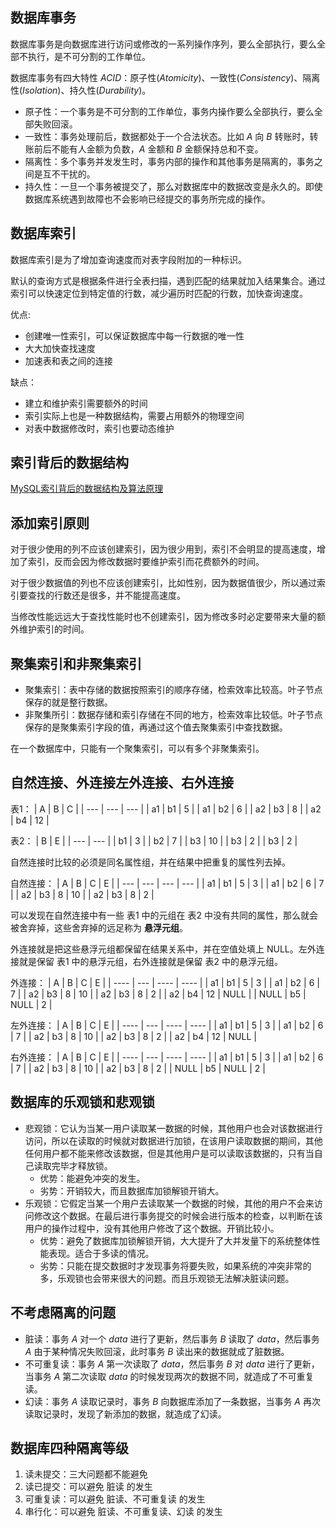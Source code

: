 ## 数据库事务
数据库事务是向数据库进行访问或修改的一系列操作序列，要么全部执行，要么全部不执行，是不可分割的工作单位。

数据库事务有四大特性 $ACID$：原子性$(Atomicity)$、一致性$(Consistency)$、隔离性$(Isolation)$、持久性$(Durability)$。
- 原子性：一个事务是不可分割的工作单位，事务内操作要么全部执行，要么全部失败回滚。
- 一致性：事务处理前后，数据都处于一个合法状态。比如 $A$ 向 $B$ 转账时，转账前后不能有人金额为负数，$A$ 金额和 $B$ 金额保持总和不变。
- 隔离性：多个事务并发发生时，事务内部的操作和其他事务是隔离的，事务之间是互不干扰的。
- 持久性：一旦一个事务被提交了，那么对数据库中的数据改变是永久的。即使数据库系统遇到故障也不会影响已经提交的事务所完成的操作。

## 数据库索引
数据库索引是为了增加查询速度而对表字段附加的一种标识。

默认的查询方式是根据条件进行全表扫描，遇到匹配的结果就加入结果集合。通过索引可以快速定位到特定值的行数，减少遍历时匹配的行数，加快查询速度。

优点:
- 创建唯一性索引，可以保证数据库中每一行数据的唯一性
- 大大加快查找速度
- 加速表和表之间的连接

缺点：
- 建立和维护索引需要额外的时间
- 索引实际上也是一种数据结构，需要占用额外的物理空间
- 对表中数据修改时，索引也要动态维护

## 索引背后的数据结构
[MySQL索引背后的数据结构及算法原理](http://blog.codinglabs.org/articles/theory-of-mysql-index.html)

## 添加索引原则
对于很少使用的列不应该创建索引，因为很少用到，索引不会明显的提高速度，增加了索引，反而会因为修改数据时要维护索引而花费额外的时间。

对于很少数据值的列也不应该创建索引，比如性别，因为数据值很少，所以通过索引要查找的行数还是很多，并不能提高速度。

当修改性能远远大于查找性能时也不创建索引，因为修改多时必定要带来大量的额外维护索引的时间。

## 聚集索引和非聚集索引
- 聚集索引：表中存储的数据按照索引的顺序存储，检索效率比较高。叶子节点保存的就是整行数据。
- 非聚集所引：数据存储和索引存储在不同的地方，检索效率比较低。叶子节点保存的是聚集索引字段的值，再通过这个值去聚集索引中查找数据。

在一个数据库中，只能有一个聚集索引，可以有多个非聚集索引。

## 自然连接、外连接左外连接、右外连接
表1：
| A   | B   | C   |
| --- | --- | --- |
| a1  | b1  | 5   |
| a1  | b2  | 6   |
| a2  | b3  | 8   |
| a2  | b4  | 12  |

表2：
| B   | E   |
| --- | --- |
| b1  | 3   |
| b2  | 7   |
| b3  | 10  |
| b3  | 2   |
| b3  | 2   |

自然连接时比较的必须是同名属性组，并在结果中把重复的属性列去掉。

自然连接：
| A   | B   | C   | E   |
| --- | --- | --- | --- |
| a1  | b1  | 5   | 3   |
| a1  | b2  | 6   | 7   |
| a2  | b3  | 8   | 10  |
| a2  | b3  | 8   | 2   |

可以发现在自然连接中有一些 表1 中的元组在 表2 中没有共同的属性，那么就会被舍弃掉，这些舍弃掉的远足称为 **悬浮元组**。

外连接就是把这些悬浮元组都保留在结果关系中，并在空值处填上 NULL。左外连接就是保留 表1 中的悬浮元组，右外连接就是保留 表2 中的悬浮元组。

外连接：
| A    | B   | C    | E    |
| ---- | --- | ---- | ---- |
| a1   | b1  | 5    | 3    |
| a1   | b2  | 6    | 7    |
| a2   | b3  | 8    | 10   |
| a2   | b3  | 8    | 2    |
| a2   | b4  | 12   | NULL |
| NULL | b5  | NULL | 2    |

左外连接：
| A    | B   | C    | E    |
| ---- | --- | ---- | ---- |
| a1   | b1  | 5    | 3    |
| a1   | b2  | 6    | 7    |
| a2   | b3  | 8    | 10   |
| a2   | b3  | 8    | 2    |
| a2   | b4  | 12   | NULL |

右外连接：
| A    | B   | C    | E    |
| ---- | --- | ---- | ---- |
| a1   | b1  | 5    | 3    |
| a1   | b2  | 6    | 7    |
| a2   | b3  | 8    | 10   |
| a2   | b3  | 8    | 2    |
| NULL | b5  | NULL | 2    |

## 数据库的乐观锁和悲观锁
- 悲观锁：它认为当某一用户读取某一数据的时候，其他用户也会对该数据进行访问，所以在读取的时候就对数据进行加锁，在该用户读取数据的期间，其他任何用户都不能来修改该数据，但是其他用户是可以读取该数据的，只有当自己读取完毕才释放锁。
  - 优势：能避免冲突的发生。
  - 劣势：开销较大，而且数据库加锁解锁开销大。
- 乐观锁：它假定当某一个用户去读取某一个数据的时候，其他的用户不会来访问修改这个数据。在最后进行事务提交的时候会进行版本的检查，以判断在该用户的操作过程中，没有其他用户修改了这个数据。开销比较小。
  - 优势：避免了数据库加锁解锁开销，大大提升了大并发量下的系统整体性能表现。适合于多读的情况。
  - 劣势：只能在提交数据时才发现事务将要失败，如果系统的冲突非常的多，乐观锁也会带来很大的问题。而且乐观锁无法解决脏读问题。

## 不考虑隔离的问题
- 脏读：事务 $A$ 对一个 $data$ 进行了更新，然后事务 $B$ 读取了 $data$，然后事务 $A$ 由于某种情况失败回滚，此时事务 $B$ 读出来的数据就成了脏数据。
- 不可重复读：事务 $A$ 第一次读取了 $data$，然后事务 $B$ 对 $data$ 进行了更新，当事务 $A$ 第二次读取 $data$ 的时候发现两次的数据不同，就造成了不可重复读。
- 幻读：事务 $A$ 读取记录时，事务 $B$ 向数据库添加了一条数据，当事务 $A$ 再次读取记录时，发现了新添加的数据，就造成了幻读。

## 数据库四种隔离等级
1. 读未提交：三大问题都不能避免
2. 读已提交：可以避免 脏读 的发生
3. 可重复读：可以避免 脏读、不可重复读 的发生
4. 串行化：可以避免 脏读、不可重复读、幻读 的发生
